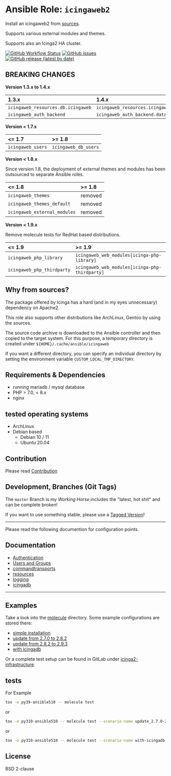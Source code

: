 
# Ansible Role:  `icingaweb2`

Install an icingaweb2 from [sources](https://github.com/Icinga/icingaweb2).

Supports various external modules and themes.

Supports also an Icinga2 HA cluster.


[![GitHub Workflow Status](https://img.shields.io/github/workflow/status/bodsch/ansible-icingaweb2/CI)][ci]
[![GitHub issues](https://img.shields.io/github/issues/bodsch/ansible-icingaweb2)][issues]
[![GitHub release (latest by date)](https://img.shields.io/github/v/release/bodsch/ansible-icingaweb2)][releases]

[ci]: https://github.com/bodsch/ansible-icingaweb2/actions
[issues]: https://github.com/bodsch/ansible-icingaweb2/issues?q=is%3Aopen+is%3Aissue
[releases]: https://github.com/bodsch/ansible-icingaweb2/releases


## BREAKING CHANGES

**Version 1.3.x to 1.4.x**

| 1.3.x | 1.4.x |
| :---- | :---- |
| `icingaweb_resources.db.icingaweb` | `icingaweb_resources.icingaweb` |
| `icingaweb_auth_backend`           | `icingaweb_auth_backend.database` |

**Version < 1.7.x**

| <= 1.7 | >= 1.8 |
| :---- | :---- |
| `icingaweb_users` | `icingaweb_db_users` |

**Version < 1.8.x**

Since version 1.8, the deployment of external themes and modules has been outsourced to separate Ansible roles.

| <= 1.8 | >= 1.8 |
| :---- | :---- |
| `icingaweb_themes` | removed |
| `icingaweb_themes_default` | removed |
| `icingaweb_external_modules` | removed |

**Version < 1.9.x**

Remove molecule tests for RedHat based distributions.

| <= 1.9 | >= 1.9 |
| :---- | :---- |
| `icingaweb_php_library` | `icingaweb_web_modules[icinga-php-library]` |
| `icingaweb_php_thirdparty` | `icingaweb_web_modules[icinga-php-thirdparty]` |


## Why from sources?

The package offered by Icinga has a hard (and in my eyes unnecessary) dependency on Apache2.

This role also supports other distributions like ArchLinux, Gentoo by using the sources.

The source code archive is downloaded to the Ansible controller and then copied to the 
target system.
For this purpose, a temporary directory is created under `${HOME}/.cache/ansible/icingaweb`

If you want a different directory, you can specify an individual directory by setting the 
environment variable `CUSTOM_LOCAL_TMP_DIRECTORY`.


## Requirements & Dependencies

 - running mariadb / mysql database
 - PHP > 7.0, < 8.x
 - nginx

## tested operating systems

* ArchLinux
* Debian based
    - Debian 10 / 11
    - Ubuntu 20.04

## Contribution

Please read [Contribution](CONTRIBUTING.md)

## Development,  Branches (Git Tags)

The `master` Branch is my *Working Horse* includes the "latest, hot shit" and can be complete broken!

If you want to use something stable, please use a [Tagged Version](https://github.com/bodsch/ansible-icingaweb2/tags)!

---

Please read the following documention for configuration points.


## Documentation

- [Authentication](doc/authentication.md)
- [Users and Groups](doc/database_users_and_groups.md)
- [commandtransports](doc/commandtransports.md)
- [resources](doc/resources.md)
- [logging](doc/logging.md)
- [icingadb](doc/icingadb.md)

---

## Examples

Take a look into the [molecule](molecule) directory.
Some example configurations are stored there:

- [simple installation](molecule/default)
- [update from 2.7.0 to 2.8.2](molecule/update_2.7.0-2.8.2)
- [update from 2.8.2 to 2.9.3](molecule/update_2.8.2-2.9.3)
- [with icingadb](molecule/icingadb)

Or a complete test setup can be found in GitLab under [icinga2-infrastructure](https://gitlab.com/icinga2-infrastructure/deployment).


## tests

For Example

```bash
tox -e py39-ansible510 -- molecule test
```
or
```bash
tox -e py310-ansible510 -- molecule test --scenario-name update_2.7.0-2.8.2
```
or
```bash
tox -e py310-ansible510 -- molecule test --scenario-name with-icingadb

```
## License

BSD 2-clause

